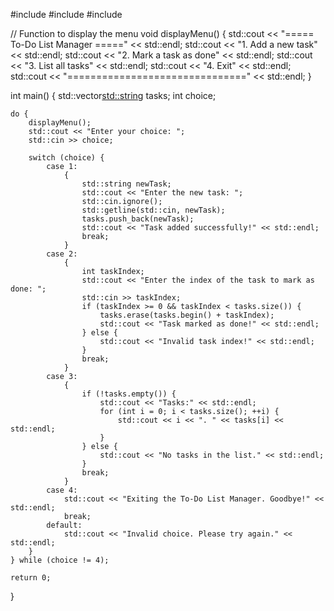 #include <iostream>
#include <vector>
#include <string>

// Function to display the menu
void displayMenu() {
    std::cout << "===== To-Do List Manager =====" << std::endl;
    std::cout << "1. Add a new task" << std::endl;
    std::cout << "2. Mark a task as done" << std::endl;
    std::cout << "3. List all tasks" << std::endl;
    std::cout << "4. Exit" << std::endl;
    std::cout << "===============================" << std::endl;
}

int main() {
    std::vector<std::string> tasks;
    int choice;

    do {
        displayMenu();
        std::cout << "Enter your choice: ";
        std::cin >> choice;

        switch (choice) {
            case 1:
                {
                    std::string newTask;
                    std::cout << "Enter the new task: ";
                    std::cin.ignore();
                    std::getline(std::cin, newTask);
                    tasks.push_back(newTask);
                    std::cout << "Task added successfully!" << std::endl;
                    break;
                }
            case 2:
                {
                    int taskIndex;
                    std::cout << "Enter the index of the task to mark as done: ";
                    std::cin >> taskIndex;
                    if (taskIndex >= 0 && taskIndex < tasks.size()) {
                        tasks.erase(tasks.begin() + taskIndex);
                        std::cout << "Task marked as done!" << std::endl;
                    } else {
                        std::cout << "Invalid task index!" << std::endl;
                    }
                    break;
                }
            case 3:
                {
                    if (!tasks.empty()) {
                        std::cout << "Tasks:" << std::endl;
                        for (int i = 0; i < tasks.size(); ++i) {
                            std::cout << i << ". " << tasks[i] << std::endl;
                        }
                    } else {
                        std::cout << "No tasks in the list." << std::endl;
                    }
                    break;
                }
            case 4:
                std::cout << "Exiting the To-Do List Manager. Goodbye!" << std::endl;
                break;
            default:
                std::cout << "Invalid choice. Please try again." << std::endl;
        }
    } while (choice != 4);

    return 0;
}
